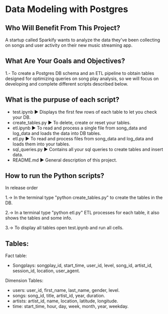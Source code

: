 # Data Modeling with Postgres

## Who Will Benefit From This Project?

A startup called Sparkify wants to analyze the data they've been collecting on songs and user activity on their new music streaming app.

## What Are Your Goals and Objectives?

1.- To create a Postgres DB schema and an ETL pipeline to obtain tables designed for optimizing queries on song play analysis, so we will focus on developing and complete different scripts described below. 

## What is the purpuse of each script?

* test.ipynb ► Displays the first few rows of each table to let you check your DB.
* create_tables.py ► To delete, create or reset your tables.
* etl.ipynb ► To read and process a single file from song_data and log_data and loads the data into DB tables.
* etl.py ► To read and process files from song_data and log_data and loads them into your tables.
* sql_queries.py ► Contains all your sql queries to create tables and insert data.
* README.md ► General description of this project.

## How to run the Python scripts?

In release order

1.-> In the terminal type "python create_tables.py" to create the tables in the DB.

2.-> In a terminal type "python etl.py" ETL processes for each table, it also shows the tables and some info.

3.-> To display all tables open test.ipynb and run all cells.

## Tables:

Fact table:

* Songplays: songplay_id, start_time, user_id, level, song_id, artist_id, session_id, location, user_agent.

Dimension Tables:

* users: user_id, first_name, last_name, gender, level.
* songs: song_id, title, artist_id, year, duration.
* artists: artist_id, name, location, latitude, longitude.
* time: start_time, hour, day, week, month, year, weekday.





